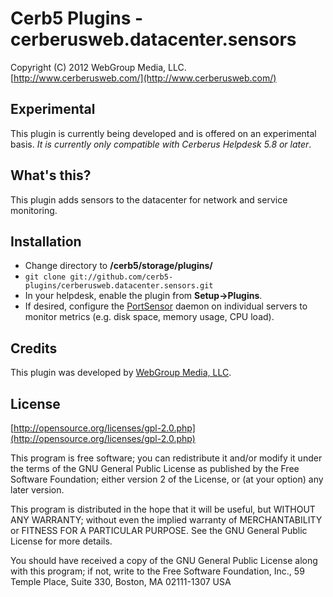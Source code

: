 Cerb5 Plugins - cerberusweb.datacenter.sensors
==============================================
Copyright (C) 2012 WebGroup Media, LLC.  
[http://www.cerberusweb.com/](http://www.cerberusweb.com/)  

Experimental
------------
This plugin is currently being developed and is offered on an experimental basis.  _It is currently only compatible with Cerberus Helpdesk 5.8 or later_.

What's this?
------------
This plugin adds sensors to the datacenter for network and service monitoring.

Installation
------------
* Change directory to **/cerb5/storage/plugins/**
* `git clone git://github.com/cerb5-plugins/cerberusweb.datacenter.sensors.git`
* In your helpdesk, enable the plugin from **Setup->Plugins**.
* If desired, configure the [PortSensor](http://www.portsensor.com/) daemon on individual servers to monitor metrics (e.g. disk space, memory usage, CPU load).

Credits
-------
This plugin was developed by [WebGroup Media, LLC](http://www.cerberusweb.com/).

License
-------

[http://opensource.org/licenses/gpl-2.0.php](http://opensource.org/licenses/gpl-2.0.php)  

This program is free software; you can redistribute it and/or modify it under the terms of the GNU General Public License as published by the Free Software Foundation; either version 2 of the License, or (at your option) any later version.

This program is distributed in the hope that it will be useful, but WITHOUT ANY WARRANTY; without even the implied warranty of MERCHANTABILITY or FITNESS FOR A PARTICULAR PURPOSE. See the GNU General Public License for more details.

You should have received a copy of the GNU General Public License along with this program; if not, write to the Free Software Foundation, Inc., 59 Temple Place, Suite 330, Boston, MA 02111-1307 USA
